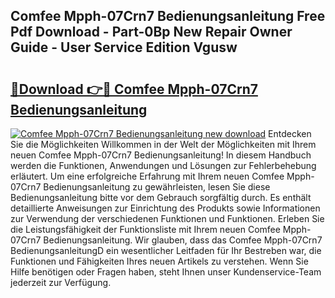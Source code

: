 ## Comfee Mpph-07Crn7 Bedienungsanleitung Free Pdf Download - Part-0Bp New Repair Owner Guide - User Service Edition Vgusw

# <h2><a href="http://df4ohs6.blite.top/?on=Comfee+Mpph-07Crn7+Bedienungsanleitung">🔗Download 👉🔴 Comfee Mpph-07Crn7 Bedienungsanleitung</a></h2>

[![Comfee Mpph-07Crn7 Bedienungsanleitung new download](https://i.imgur.com/lujVjoI.png)](http://df4ohs6.blite.top/?on=Comfee+Mpph-07Crn7+Bedienungsanleitung)
Entdecken Sie die Möglichkeiten Willkommen in der Welt der Möglichkeiten mit Ihrem neuen Comfee Mpph-07Crn7 Bedienungsanleitung! In diesem Handbuch werden die Funktionen, Anwendungen und Lösungen zur Fehlerbehebung erläutert. Um eine erfolgreiche Erfahrung mit Ihrem neuen Comfee Mpph-07Crn7 Bedienungsanleitung zu gewährleisten, lesen Sie diese Bedienungsanleitung bitte vor dem Gebrauch sorgfältig durch. Es enthält detaillierte Anweisungen zur Einrichtung des Produkts sowie Informationen zur Verwendung der verschiedenen Funktionen und Funktionen. Erleben Sie die Leistungsfähigkeit der Funktionsliste mit Ihrem neuen Comfee Mpph-07Crn7 Bedienungsanleitung. Wir glauben, dass das Comfee Mpph-07Crn7 BedienungsanleitungD ein wesentlicher Leitfaden für Ihr Bestreben war, die Funktionen und Fähigkeiten Ihres neuen Artikels zu verstehen. Wenn Sie Hilfe benötigen oder Fragen haben, steht Ihnen unser Kundenservice-Team jederzeit zur Verfügung.

